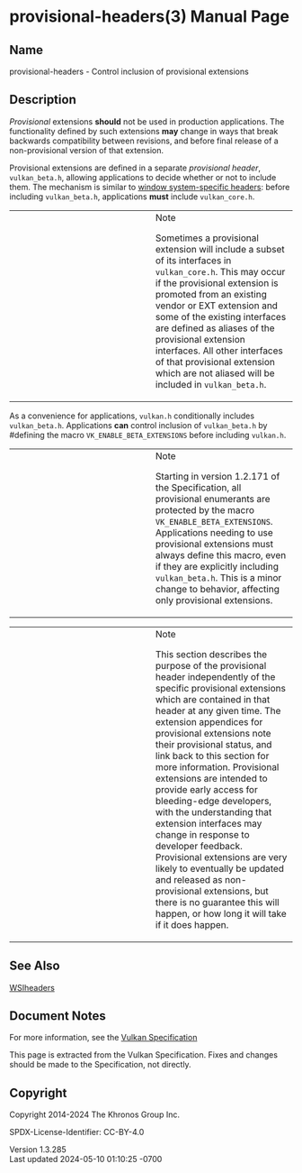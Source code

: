 # provisional-headers(3) Manual Page

## Name

provisional-headers - Control inclusion of provisional extensions



## <a href="#_description" class="anchor"></a>Description

*Provisional* extensions **should** not be used in production
applications. The functionality defined by such extensions **may**
change in ways that break backwards compatibility between revisions, and
before final release of a non-provisional version of that extension.

Provisional extensions are defined in a separate *provisional header*,
`vulkan_beta.h`, allowing applications to decide whether or not to
include them. The mechanism is similar to <a
href="https://registry.khronos.org/vulkan/specs/1.3-extensions/html/vkspec.html#boilerplate-wsi-header"
target="_blank" rel="noopener">window system-specific headers</a>:
before including `vulkan_beta.h`, applications **must** include
`vulkan_core.h`.

<table>
<colgroup>
<col style="width: 50%" />
<col style="width: 50%" />
</colgroup>
<tbody>
<tr class="odd">
<td class="icon"><em></em></td>
<td class="content">Note
<p>Sometimes a provisional extension will include a subset of its
interfaces in <code>vulkan_core.h</code>. This may occur if the
provisional extension is promoted from an existing vendor or EXT
extension and some of the existing interfaces are defined as aliases of
the provisional extension interfaces. All other interfaces of that
provisional extension which are not aliased will be included in
<code>vulkan_beta.h</code>.</p></td>
</tr>
</tbody>
</table>

As a convenience for applications, `vulkan.h` conditionally includes
`vulkan_beta.h`. Applications **can** control inclusion of
`vulkan_beta.h` by \#defining the macro `VK_ENABLE_BETA_EXTENSIONS`
before including `vulkan.h`.

<table>
<colgroup>
<col style="width: 50%" />
<col style="width: 50%" />
</colgroup>
<tbody>
<tr class="odd">
<td class="icon"><em></em></td>
<td class="content">Note
<p>Starting in version 1.2.171 of the Specification, all provisional
enumerants are protected by the macro
<code>VK_ENABLE_BETA_EXTENSIONS</code>. Applications needing to use
provisional extensions must always define this macro, even if they are
explicitly including <code>vulkan_beta.h</code>. This is a minor change
to behavior, affecting only provisional extensions.</p></td>
</tr>
</tbody>
</table>

<table>
<colgroup>
<col style="width: 50%" />
<col style="width: 50%" />
</colgroup>
<tbody>
<tr class="odd">
<td class="icon"><em></em></td>
<td class="content">Note
<p>This section describes the purpose of the provisional header
independently of the specific provisional extensions which are contained
in that header at any given time. The extension appendices for
provisional extensions note their provisional status, and link back to
this section for more information. Provisional extensions are intended
to provide early access for bleeding-edge developers, with the
understanding that extension interfaces may change in response to
developer feedback. Provisional extensions are very likely to eventually
be updated and released as non-provisional extensions, but there is no
guarantee this will happen, or how long it will take if it does
happen.</p></td>
</tr>
</tbody>
</table>

## <a href="#_see_also" class="anchor"></a>See Also

[WSIheaders](https://registry.khronos.org/vulkan/specs/1.3-extensions/man/html/WSIheaders.html)

## <a href="#_document_notes" class="anchor"></a>Document Notes

For more information, see the <a
href="https://registry.khronos.org/vulkan/specs/1.3-extensions/html/vkspec.html#boilerplate-provisional-header"
target="_blank" rel="noopener">Vulkan Specification</a>

This page is extracted from the Vulkan Specification. Fixes and changes
should be made to the Specification, not directly.

## <a href="#_copyright" class="anchor"></a>Copyright

Copyright 2014-2024 The Khronos Group Inc.

SPDX-License-Identifier: CC-BY-4.0

Version 1.3.285  
Last updated 2024-05-10 01:10:25 -0700
